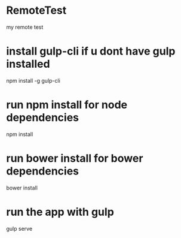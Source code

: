 # RemoteTest
my remote test

# install gulp-cli if u dont have gulp installed
  
  npm install -g gulp-cli

# run npm install for  node dependencies
  
  npm install

# run bower install for bower dependencies
  
  bower install

# run the app with gulp
  
  gulp serve

